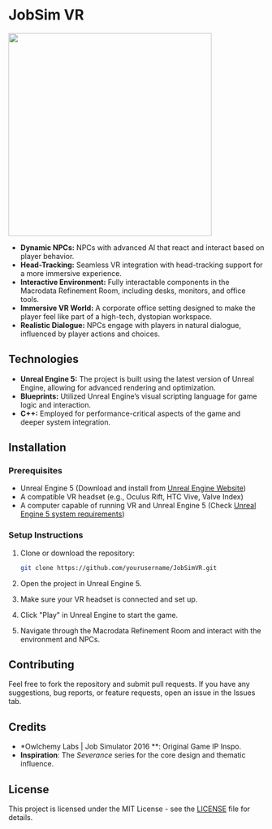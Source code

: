 # JobSim VR

<a href="https://youtu.be/kZQmX16voqs">
  <img src="https://img.youtube.com/vi/kZQmX16voqs/maxresdefault.jpg" width="400">
</a>

* **Dynamic NPCs:** NPCs with advanced AI that react and interact based on player behavior.
* **Head-Tracking:** Seamless VR integration with head-tracking support for a more immersive experience.
* **Interactive Environment:** Fully interactable components in the Macrodata Refinement Room, including desks, monitors, and office tools.
* **Immersive VR World:** A corporate office setting designed to make the player feel like part of a high-tech, dystopian workspace.
* **Realistic Dialogue:** NPCs engage with players in natural dialogue, influenced by player actions and choices.

## Technologies

* **Unreal Engine 5:** The project is built using the latest version of Unreal Engine, allowing for advanced rendering and optimization.
* **Blueprints:** Utilized Unreal Engine’s visual scripting language for game logic and interaction.
* **C++:** Employed for performance-critical aspects of the game and deeper system integration.

## Installation

### Prerequisites

* Unreal Engine 5 (Download and install from [Unreal Engine Website](https://www.unrealengine.com/))
* A compatible VR headset (e.g., Oculus Rift, HTC Vive, Valve Index)
* A computer capable of running VR and Unreal Engine 5 (Check [Unreal Engine 5 system requirements](https://www.unrealengine.com/en-US/get-now))

### Setup Instructions

1. Clone or download the repository:

   ```bash
   git clone https://github.com/yourusername/JobSimVR.git
   ```

2. Open the project in Unreal Engine 5.

3. Make sure your VR headset is connected and set up.

4. Click "Play" in Unreal Engine to start the game.

5. Navigate through the Macrodata Refinement Room and interact with the environment and NPCs.

## Contributing

Feel free to fork the repository and submit pull requests. If you have any suggestions, bug reports, or feature requests, open an issue in the Issues tab.

## Credits

* *Owlchemy Labs | Job Simulator 2016 **: Original Game IP Inspo.
* **Inspiration**: The *Severance* series for the core design and thematic influence.

## License

This project is licensed under the MIT License - see the [LICENSE](LICENSE) file for details.




